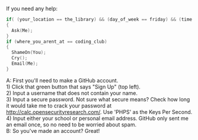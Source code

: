 If you need any help:
```c++
if( (your_location == the_library) && (day_of_week == friday) && (time == between_threePM_and_fourPM) )
{
  Ask(Me);
}
if (where_you_arent_at == coding_club)
{
  ShameOn(You);
  Cry();
  Email(Me);
}
```

A: First you'll need to make a GitHub account.  
      1) Click that green button that says "Sign Up" (top left).  
      2) Input a username that does not contain your name.  
      3) Input a secure password.  Not sure what secure means?  Check how long it would take me to crack your password at <a href="http://calc.opensecurityresearch.com/">http://calc.opensecurityresearch.com/</a>.  Use 'PHPS' as the Keys Per Second.  
      4) Input either your school or personal email address.  GitHub only sent me an email once, so no need to be worried about spam.  
B: So you've made an account? Great!  
